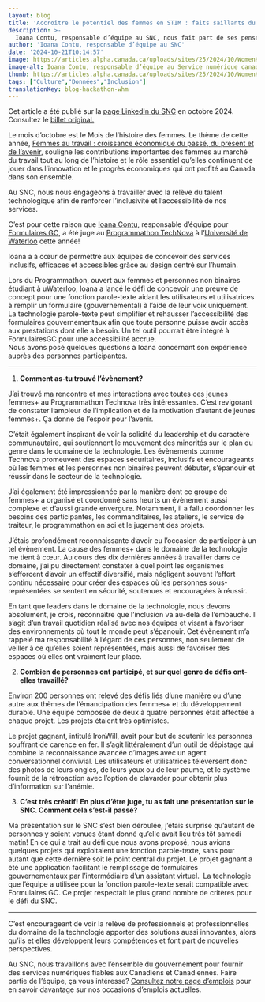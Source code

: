 ```yaml
---
layout: blog
title: 'Accroître le potentiel des femmes en STIM : faits saillants du Programmathon du SNC X Tech Nova pour le Mois de l’histoire des femmes'
description: >-
  Ioana Contu, responsable d’équipe au SNC, nous fait part de ses pensées sur le leadership technologique et de ses réflexions en tant que juge au Programmathon Tech Nova, organisé par l’Université de Waterloo.
author: 'Ioana Contu, responsable d’équipe au SNC'
date: '2024-10-21T10:14:57'
image: https://articles.alpha.canada.ca/uploads/sites/25/2024/10/WomenHistoryMonth2024_LinkdIn_FRENCH.jpg
image-alt: Ioana Contu, responsable d’équipe au Service numérique canadien (SNC) était juge au Programmathon TechNova à l’Université de Waterloo cette année.
thumb: https://articles.alpha.canada.ca/uploads/sites/25/2024/10/WomenHistoryMonth2024_LinkdIn_FRENCH.jpg
tags: ["Culture","Données","Inclusion"]
translationKey: blog-hackathon-whm
---
```


<p>Cet article a été publié sur la <a href="https://www.linkedin.com/company/11202854/admin/feed/posts/" target="_blank" rel="noreferrer noopener">page LinkedIn du SNC</a> en octobre 2024. Consultez le <a href="https://www.linkedin.com/feed/update/urn:li:activity:7254129187890806784" target="_blank" rel="noreferrer noopener">billet original.</a></p>



<p>Le mois d’octobre est le Mois de l’histoire des femmes. Le thème de cette année, <a href="https://www.canada.ca/fr/femmes-egalite-genres/commemorations-celebrations/mois-histoire-femmes/theme-2024.html" target="_blank" rel="noreferrer noopener">Femmes au travail&nbsp;: croissance économique du passé, du présent et de l’avenir</a>, souligne les contributions importantes des femmes au marché du travail tout au long de l’histoire et le rôle essentiel qu’elles continuent de jouer dans l’innovation et le progrès économiques qui ont profité au Canada dans son ensemble.</p>



<p>Au SNC, nous nous engageons à travailler avec la relève du talent technologique afin de renforcer l’inclusivité et l’accessibilité de nos services.</p>



<p>C’est pour cette raison que <a href="https://www.linkedin.com/in/ioanacontu/" target="_blank" rel="noreferrer noopener">Ioana Contu</a>, responsable d’équipe pour <a href="https://articles.alpha.canada.ca/forms-formulaires/fr/" target="_blank" rel="noreferrer noopener">Formulaires GC</a>, a été juge au <a href="https://itstechnova.org/" target="_blank" rel="noreferrer noopener">Programmathon TechNova</a> à l’<a href="https://www.linkedin.com/school/uwaterloo/" target="_blank" rel="noreferrer noopener">Université de Waterloo</a> cette année!</p>



<p>Ioana a à cœur de permettre aux équipes de concevoir des services inclusifs, efficaces et accessibles grâce au design centré sur l’humain.</p>



<p>Lors du Programmathon, ouvert aux femmes et personnes non binaires étudiant à uWaterloo, Ioana a lancé le défi de concevoir une preuve de concept pour une fonction parole-texte aidant les utilisateurs et utilisatrices à remplir un formulaire (gouvernemental) à l’aide de leur voix uniquement. La technologie parole-texte peut simplifier et rehausser l’accessibilité des formulaires gouvernementaux afin que toute personne puisse avoir accès aux prestations dont elle a besoin. Un tel outil pourrait être intégré à FormulairesGC pour une accessibilité accrue. &nbsp;<br>Nous avons posé quelques questions à Ioana concernant son expérience auprès des personnes participantes.</p>



<hr class="wp-block-separator has-alpha-channel-opacity" />



<ol class="wp-block-list">
<li><strong>Comment as-tu trouvé l’évènement?</strong></li>
</ol>



<p>J’ai trouvé ma rencontre et mes interactions avec toutes ces jeunes femmes+ au Programmathon Technova très intéressantes. C’est revigorant de constater l’ampleur de l’implication et de la motivation d’autant de jeunes femmes+. Ça donne de l’espoir pour l’avenir.&nbsp;</p>



<p>C’était également inspirant de voir la solidité du leadership et du caractère communautaire, qui soutiennent le mouvement des minorités sur le plan du genre dans le domaine de la technologie. Les évènements comme Technova promeuvent des espaces sécuritaires, inclusifs et encourageants où les femmes et les personnes non binaires peuvent débuter, s’épanouir et réussir dans le secteur de la technologie.&nbsp;</p>



<p>J’ai également été impressionnée par la manière dont ce groupe de femmes+ a organisé et coordonné sans heurts un évènement aussi complexe et d’aussi grande envergure. Notamment, il a fallu coordonner les besoins des participantes, les commanditaires, les ateliers, le service de traiteur, le programmathon en soi et le jugement des projets.&nbsp;&nbsp;</p>



<p>J’étais profondément reconnaissante d’avoir eu l’occasion de participer à un tel évènement. La cause des femmes+ dans le domaine de la technologie me tient à cœur. Au cours des dix dernières années à travailler dans ce domaine, j’ai pu directement constater à quel point les organismes s’efforcent d’avoir un effectif diversifié, mais négligent souvent l’effort continu nécessaire pour créer des espaces où les personnes sous-représentées se sentent en sécurité, soutenues et encouragées à réussir.&nbsp;</p>



<p>En tant que leaders dans le domaine de la technologie, nous devons absolument, je crois, reconnaître que l’inclusion va au-delà de l’embauche. Il s’agit d’un travail quotidien réalisé avec nos équipes et visant à favoriser des environnements où tout le monde peut s’épanouir. Cet évènement m’a rappelé ma responsabilité à l’égard de ces personnes, non seulement de veiller à ce qu’elles soient représentées, mais aussi de favoriser des espaces où elles ont vraiment leur place.</p>



<ol start="2" class="wp-block-list">
<li><strong>Combien de personnes ont participé, et sur quel genre de défis ont-elles travaillé?</strong></li>
</ol>



<p>Environ 200 personnes ont relevé des défis liés d’une manière ou d’une autre aux thèmes de l’émancipation des femmes+ et du développement durable. Une équipe composée de deux à quatre personnes était affectée à chaque projet. Les projets étaient très optimistes.</p>



<p>Le projet gagnant, intitulé IronWill, avait pour but de soutenir les personnes souffrant de carence en fer. Il s’agit littéralement d’un outil de dépistage qui combine la reconnaissance avancée d’images avec un agent conversationnel convivial. Les utilisateurs et utilisatrices téléversent donc des photos de leurs ongles, de leurs yeux ou de leur paume, et le système fournit de la rétroaction avec l’option de clavarder pour obtenir plus d’information sur l’anémie.</p>



<ol start="3" class="wp-block-list">
<li><strong>C’est très créatif!</strong> <strong>En plus d’être juge, tu as fait une présentation sur le SNC. Comment cela s’est-il passé?&nbsp;</strong></li>
</ol>



<p>Ma présentation sur le SNC s’est bien déroulée, j’étais surprise qu’autant de personnes y soient venues étant donné qu’elle avait lieu très tôt samedi matin! En ce qui a trait au défi que nous avons proposé, nous avions quelques projets qui exploitaient une fonction parole-texte, sans pour autant que cette dernière soit le point central du projet. Le projet gagnant a été une application facilitant le remplissage de formulaires gouvernementaux par l’intermédiaire d’un assistant virtuel.&nbsp; La technologie que l’équipe a utilisée pour la fonction parole-texte serait compatible avec Formulaires GC. Ce projet respectait le plus grand nombre de critères pour le défi du SNC.</p>



<hr class="wp-block-separator has-alpha-channel-opacity" />



<p>C’est encourageant de voir la relève de professionnels et professionnelles du domaine de la technologie apporter des solutions aussi innovantes, alors qu’ils et elles développent leurs compétences et font part de nouvelles perspectives.</p>



<p>Au SNC, nous travaillons avec l’ensemble du gouvernement pour fournir des services numériques fiables aux Canadiens et Canadiennes. Faire partie de l’équipe, ça vous intéresse? <a href="https://numerique.canada.ca/emplois/" target="_blank" rel="noreferrer noopener">Consultez notre page d’emplois</a> pour en savoir davantage sur nos occasions d’emplois actuelles.&nbsp;</p>

